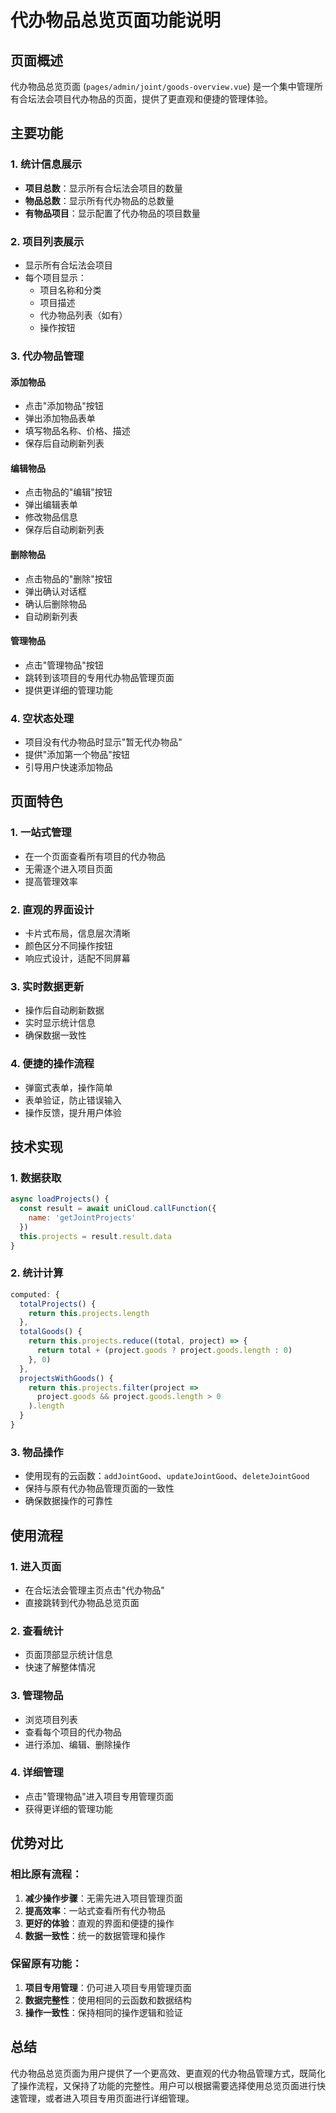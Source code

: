 # 代办物品总览页面功能说明

## 页面概述

代办物品总览页面 (`pages/admin/joint/goods-overview.vue`) 是一个集中管理所有合坛法会项目代办物品的页面，提供了更直观和便捷的管理体验。

## 主要功能

### 1. 统计信息展示
- **项目总数**：显示所有合坛法会项目的数量
- **物品总数**：显示所有代办物品的总数量
- **有物品项目**：显示配置了代办物品的项目数量

### 2. 项目列表展示
- 显示所有合坛法会项目
- 每个项目显示：
  - 项目名称和分类
  - 项目描述
  - 代办物品列表（如有）
  - 操作按钮

### 3. 代办物品管理
#### 添加物品
- 点击"添加物品"按钮
- 弹出添加物品表单
- 填写物品名称、价格、描述
- 保存后自动刷新列表

#### 编辑物品
- 点击物品的"编辑"按钮
- 弹出编辑表单
- 修改物品信息
- 保存后自动刷新列表

#### 删除物品
- 点击物品的"删除"按钮
- 弹出确认对话框
- 确认后删除物品
- 自动刷新列表

#### 管理物品
- 点击"管理物品"按钮
- 跳转到该项目的专用代办物品管理页面
- 提供更详细的管理功能

### 4. 空状态处理
- 项目没有代办物品时显示"暂无代办物品"
- 提供"添加第一个物品"按钮
- 引导用户快速添加物品

## 页面特色

### 1. 一站式管理
- 在一个页面查看所有项目的代办物品
- 无需逐个进入项目页面
- 提高管理效率

### 2. 直观的界面设计
- 卡片式布局，信息层次清晰
- 颜色区分不同操作按钮
- 响应式设计，适配不同屏幕

### 3. 实时数据更新
- 操作后自动刷新数据
- 实时显示统计信息
- 确保数据一致性

### 4. 便捷的操作流程
- 弹窗式表单，操作简单
- 表单验证，防止错误输入
- 操作反馈，提升用户体验

## 技术实现

### 1. 数据获取
```javascript
async loadProjects() {
  const result = await uniCloud.callFunction({
    name: 'getJointProjects'
  })
  this.projects = result.result.data
}
```

### 2. 统计计算
```javascript
computed: {
  totalProjects() {
    return this.projects.length
  },
  totalGoods() {
    return this.projects.reduce((total, project) => {
      return total + (project.goods ? project.goods.length : 0)
    }, 0)
  },
  projectsWithGoods() {
    return this.projects.filter(project => 
      project.goods && project.goods.length > 0
    ).length
  }
}
```

### 3. 物品操作
- 使用现有的云函数：`addJointGood`、`updateJointGood`、`deleteJointGood`
- 保持与原有代办物品管理页面的一致性
- 确保数据操作的可靠性

## 使用流程

### 1. 进入页面
- 在合坛法会管理主页点击"代办物品"
- 直接跳转到代办物品总览页面

### 2. 查看统计
- 页面顶部显示统计信息
- 快速了解整体情况

### 3. 管理物品
- 浏览项目列表
- 查看每个项目的代办物品
- 进行添加、编辑、删除操作

### 4. 详细管理
- 点击"管理物品"进入项目专用管理页面
- 获得更详细的管理功能

## 优势对比

### 相比原有流程：
1. **减少操作步骤**：无需先进入项目管理页面
2. **提高效率**：一站式查看所有代办物品
3. **更好的体验**：直观的界面和便捷的操作
4. **数据一致性**：统一的数据管理和操作

### 保留原有功能：
1. **项目专用管理**：仍可进入项目专用管理页面
2. **数据完整性**：使用相同的云函数和数据结构
3. **操作一致性**：保持相同的操作逻辑和验证

## 总结

代办物品总览页面为用户提供了一个更高效、更直观的代办物品管理方式，既简化了操作流程，又保持了功能的完整性。用户可以根据需要选择使用总览页面进行快速管理，或者进入项目专用页面进行详细管理。 